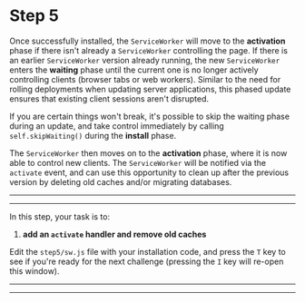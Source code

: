 # Step 5

Once successfully installed, the `ServiceWorker` will move to the **activation** phase if there isn't already a `ServiceWorker` controlling the page. If there is an earlier `ServiceWorker` version already running, the new `ServiceWorker` enters the **waiting** phase until the current one is no longer actively controlling clients (browser tabs or web workers). Similar to the need for rolling deployments when updating server applications, this phased update ensures that existing client sessions aren't disrupted.

If you are certain things won't break, it's possible to skip the waiting phase during an update, and take control immediately by calling `self.skipWaiting()` during the **install** phase.

The `ServiceWorker` then moves on to the **activation** phase, where it is now able to control new clients. The `ServiceWorker` will be notified via the `activate` event, and can use this opportunity to clean up after the previous version by deleting old caches and/or migrating databases.

---
---

In this step, your task is to:

1. **add an `activate` handler and remove old caches**

Edit the `step5/sw.js` file with your installation code, and press the `T` key to see if you're ready for the next challenge (pressing the `I` key will re-open this window).

---
---